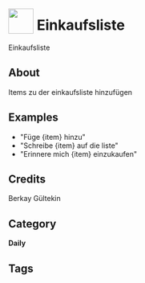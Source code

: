 # <img src="https://raw.githack.com/FortAwesome/Font-Awesome/master/svgs/solid/robot.svg" card_color="#22A7F0" width="50" height="50" style="vertical-align:bottom"/> Einkaufsliste
Einkaufsliste

## About
Items zu der einkaufsliste hinzufügen

## Examples
* "Füge {item} hinzu"
* "Schreibe {item} auf die liste"
* "Erinnere mich {item} einzukaufen"

## Credits
Berkay Gültekin

## Category
**Daily**

## Tags

